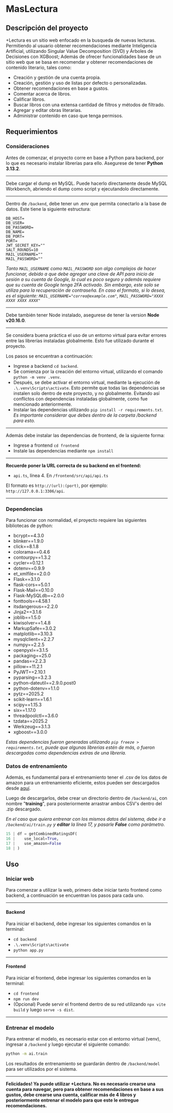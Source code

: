 # MasLectura

## Descripción del proyecto

+Lectura es un sitio web enfocado en la busqueda de nuevas lecturas. Permitiendo al usuario obtener recomendaciones mediante Inteligencia Artificial, utilizando Singular Value Decomposition (SVD) y Árboles de Decisiones con XGBoost; Además de ofrecer funcionalidades base de un sitio web que se basa en recomendar y obtener recomendaciones de contenido literario, tales como:

+ Creación y gestión de una cuenta propia.
+ Creación, gestión y uso de listas por defecto o personalizadas.
+ Obtener recomendaciones en base a gustos.
+ Comentar acerca de libros.
+ Calificar libros.
+ Buscar libros con una extensa cantidad de filtros y métodos de filtrado.
+ Agregar y editar obras literarias.
+ Administrar contenido en caso que tenga permisos.

## Requerimientos

### Consideraciones

Antes de comenzar, el proyecto corre en base a Python para backend, por lo que es necesario instalar librerías para ello. Asegurese de tener **Python 3.13.2**.

___

Debe cargar el dump en MySQL. Puede hacerlo directamente desde MySQL Workbench, abriendo el dump como script y ejecutandolo directamente.

___

Dentro de `/backend`, debe tener un .env que permita conectarlo a la base de datos. Este tiene la siguiente estructura:

```env
DB_HOST=
DB_USER=
DB_PASSWORD=
DB_NAME=
DB_PORT=
PORT=
JWT_SECRET_KEY=""
SALT_ROUNDS=10
MAIL_USERNAME=""
MAIL_PASSWORD=""
```

_Tanto `MAIL_USERNAME` como `MAIL_PASSWORD` son algo complejos de hacer funcionar, debido a que debe agregar una clave de API para inicio de sesión a su cuenta de Google, lo cual es poco seguro y además requiere que su cuenta de Google tenga 2FA activado. Sin embargo, este solo se utiliza para la recuperación de contraseña. En caso el formato, si lo desea, es el siguiente: `MAIL_USERNAME="correo@example.com"`, `MAIL_PASSWORD="XXXX XXXX XXXX XXXX"`_

___

Debe también tener Node instalado, asegurese de tener la version **Node v20.16.0**.

___

Se considera buena práctica el uso de un entorno virtual para evitar errores entre las librerías instaladas globalmente. Esto fue utilizado durante el proyecto.

Los pasos se encuentran a continuación:

+ Ingrese a backend `cd backend`.
+ Se comienza por la creación del entorno virtual, utilizando el comando `python -m venv .venv`.
+ Después, se debe activar el entorno virtual, mediante la ejecución de `.\.venv\Scripts\activate`. Esto permite que todas las dependencias se instalen solo dentro de este proyecto, y no globalmente. Evitando así conflictos con dependencias instaladas globalmente, como fue mencionado anteriormente.
+ Instalar las dependencias utilizando `pip install -r requirements.txt`. _Es importante considerar que debes dentro de la carpeta /backend para esto._

___

Además debe instalar las dependencias de frontend, de la siguiente forma:

+ Ingrese a frontend `cd frontend`
+ Instale las dependencias mediante `npm install`

___

**Recuerde poner la URL correcta de su backend en el frontend:**

+ `api.ts`, línea 4. En `/frontend/src/api/api.ts`

El formato es `http://(url):(port)`, por ejemplo: `http://127.0.0.1:3306/api`.

___

### Dependencias

Para funcionar con normalidad, el proyecto requiere las siguientes bibliotecas de python:

+ bcrypt==4.3.0
+ blinker==1.9.0
+ click==8.1.8
+ colorama==0.4.6
+ contourpy==1.3.2
+ cycler==0.12.1
+ dotenv==0.9.9
+ et_xmlfile==2.0.0
+ Flask==3.1.0
+ flask-cors==5.0.1
+ Flask-Mail==0.10.0
+ Flask-MySQLdb==2.0.0
+ fonttools==4.58.1
+ itsdangerous==2.2.0
+ Jinja2==3.1.6
+ joblib==1.5.0
+ kiwisolver==1.4.8
+ MarkupSafe==3.0.2
+ matplotlib==3.10.3
+ mysqlclient==2.2.7
+ numpy==2.2.5
+ openpyxl==3.1.5
+ packaging==25.0
+ pandas==2.2.3
+ pillow==11.2.1
+ PyJWT==2.10.1
+ pyparsing==3.2.3
+ python-dateutil==2.9.0.post0
+ python-dotenv==1.1.0
+ pytz==2025.2
+ scikit-learn==1.6.1
+ scipy==1.15.3
+ six==1.17.0
+ threadpoolctl==3.6.0
+ tzdata==2025.2
+ Werkzeug==3.1.3
+ xgboost==3.0.0

_Estas dependencias fueron generadas utilizando `pip freeze > requirements.txt`, puede que algunas librerias estén de más, o fueron descargadas como dependencias extras de una librería._

### Datos de entrenamiento

Además, es fundamental para el entrenamiento tener el .csv de los datos de amazon para un entrenamiento eficiente, estos pueden ser descargados desde [aquí](https://www.kaggle.com/datasets/mohamedbakhet/amazon-books-reviews).

Luego de descargarlos, debe crear un directorio dentro de `/backend/ai`, con nombre "**training**", para posteriormente arrastrar ambos CSV's dentro del .zip descargado.

_En el caso que quiera entrenar con los mismos datos del sistema, debe ir a `/backend/ai/train.py` y **editar** la línea 17, y pasarle **False** como parámetro._

```py
15 | df = getCombinedRatingsDF(
16 |    use_local=True,
17 |    use_amazon=False
18 | )
```

## Uso

### Iniciar web

Para comenzar a utilizar la web, primero debe iniciar tanto frontend como backend, a continuación se encuentran los pasos para cada uno.

___

#### Backend

Para iniciar el backend, debe ingresar los siguientes comandos en la terminal:

+ `cd backend`
+ `.\.venv\Scripts\activate`
+ `python app.py`

___

#### Frontend

Para iniciar el frontend, debe ingresar los siguientes comandos en la terminal:

+ `cd frontend`
+ `npm run dev`
+ (Opcional) Puede servir el frontend dentro de su red utilizando `npx vite build` y luego `serve -s dist`.

___

### Entrenar el modelo

Para entrenar el modelo, es necesario estar con el entorno virtual (venv), ingresar a `/backend` y luego ejecutar el siguiente comando:

```sh
python -m ai.train
```

Los resultados de entrenamiento se guardarán dentro de `/backend/model` para ser utilizados por el sistema.

___

**Felicidades! Ya puede utilizar +Lectura. No es necesario crearse una cuenta para navegar, pero para obtener recomendaciones en base a sus gustos, debe crearse una cuenta, calificar más de 4 libros y posteriormente entrenar el modelo para que este le entregue recomendaciones.**
